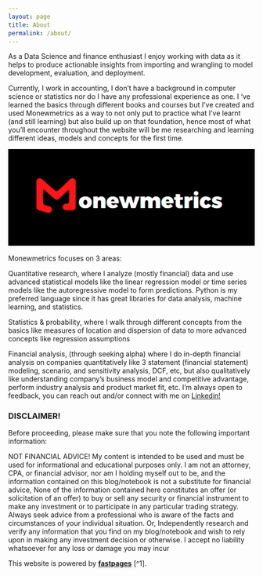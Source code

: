 ```yaml
---
layout: page
title: About
permalink: /about/
---
```


As a Data Science and finance enthusiast I enjoy working with data as it helps to produce actionable insights from importing and wrangling to model development, evaluation, and deployment.


Currently, I work in accounting, I don’t have a background in computer science or statistics nor do I have any professional experience as one. I ‘ve learned the basics through different books and courses but I’ve created and used Monewmetrics as a way to not only put to practice what I’ve learnt (and still learning) but also build up on that foundation, hence most of what you’ll encounter throughout the website will be me researching and learning different ideas, models and concepts for the first time. 

<img src="/images/mon.png" alt="logo">


Monewmetrics focuses on 3 areas:


Quantitative research, where I analyze (mostly financial) data and use advanced statistical models like the linear regression model or time series models like the autoregressive model to form predictions. Python is my preferred language since it has great libraries for data analysis, machine learning, and statistics.


Statistics & probability, where I walk through different concepts from the basics like measures of location and dispersion of data to more advanced concepts like regression assumptions


Financial analysis, (through seeking alpha) where I do in-depth financial analysis on companies quantitatively like 3 statement (financial statement) modeling, scenario, and sensitivity analysis, DCF, etc, but also qualitatively like understanding company’s business model and competitive advantage, perform industry analysis and product market fit, etc.
I’m always open to feedback, you can reach out and/or connect with me on [Linkedin!](https://www.linkedin.com/in/mj-abubakar/)


### DISCLAIMER!
Before proceeding, please make sure that you note the following important information:

NOT FINANCIAL ADVICE!
My content is intended to be used and must be used for informational and educational purposes only. I am not an attorney, CPA, or financial advisor, nor am I holding myself out to be, and the information contained on this blog/notebook is not a substitute for financial advice, None of the information contained here constitutes an offer (or solicitation of an offer) to buy or sell any security or financial instrument to make any investment or to participate in any particular trading strategy. Always seek advice from a professional who is aware of the facts and circumstances of your individual situation. Or, Independently research and verify any information that you find on my blog/notebook and wish to rely upon in making any investment decision or otherwise. I accept no liability whatsoever for any loss or damage you may incur


This website is powered by **[fastpages](https://github.com/fastai/fastpages)** [^1].


